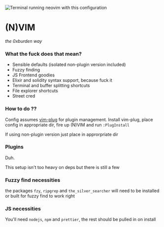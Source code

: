 ![Terminal running neovim with this configuration](https://i.dbb.co/PM89bkb/burden-vim.gif)
# (N)VIM
_the 0xburden way_

### What the fuck does that mean?
* Sensible defaults (isolated non-plugin version included)
* Fuzzy finding
* JS Frontend goodies
* Elixir and solidity syntax support, because fuck it
* Terminal and buffer splitting shortcuts
* File explorer shortcuts
* Street cred

### How to do ??
Config assumes [vim-plug](https://github.com/junegunn/vim-plug) for plugin management. Install vim-plug, place config in appropriate dir, fire up (N)VIM and run `:PlugInstall`

If using non-plugin version just place in approrpriate dir

### Plugins
Duh.

This setup isn't too heavy on deps but there is still a few

### Fuzzy find necessities
the packages `fzy`, `ripgrep` and `the_silver_searcher` will need to be installed or built for fuzzy find to work right

### JS necessities
You'll need `nodejs`, `npm` and `prettier`, the rest should be pulled in on install
